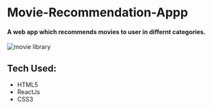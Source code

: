 # Movie-Recommendation-Appp
#### A web app which recommends movies to user in differnt categories.

![movie library](https://user-images.githubusercontent.com/81930207/134585730-fec4ecf6-1ba7-4661-8ba0-e04858a1bb7c.png)


## Tech Used:
* HTML5
* ReactJs
* CSS3
